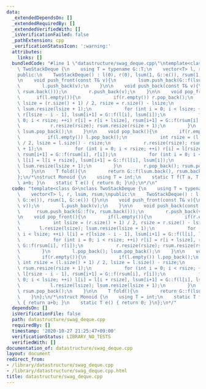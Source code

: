```yaml
---
data:
  _extendedDependsOn: []
  _extendedRequiredBy: []
  _extendedVerifiedWith: []
  _isVerificationFailed: false
  _pathExtension: cpp
  _verificationStatusIcon: ':warning:'
  attributes:
    links: []
  bundledCode: "#line 1 \"datastructure/swag_deque.cpp\"\ntemplate<class G>\nclass\
    \ TwoStackDeque {\n    using T = typename G::T;\n    vector<T> l, r, lsum, rsum;\n\
    public:\n    TwoStackDeque() : l(0), r(0), lsum(1, G::e()), rsum(1, G::e()) {}\n\
    \n    void push_front(const T& v){\n        lsum.push_back(G::f(lsum.back(), v));\n\
    \        l.push_back(v);\n    }\n\n    void push_back(const T& v){\n        rsum.push_back(G::f(v,\
    \ rsum.back()));\n        r.push_back(v);\n    }\n\n    void pop_front(){\n  \
    \      if(l.empty()){\n            if(r.empty()) r.pop_back();\n            int\
    \ lsize = (r.size() + 1) / 2, rsize = r.size() - lsize;\n            l.resize(lsize);\
    \ lsum.resize(lsize + 1);\n            for (int i = 0; i < lsize; ++i) l[i] =\
    \ r[lsize - i - 1], lsum[i+1] = G::f(l[i], lsum[i]);\n            for (int i =\
    \ 0; i < rsize; ++i) r[i] = r[i + lsize], rsum[i+1] = G::f(rsum[i], r[i]);\n \
    \           r.resize(rsize); rsum.resize(rsize + 1);\n        }\n        l.pop_back();\
    \ lsum.pop_back();\n    }\n\n    void pop_back(){\n        if(r.empty()){\n  \
    \          if(l.empty()) l.pop_back();\n            int rsize = (l.size() + 1)\
    \ / 2, lsize = l.size() - rsize;\n            r.resize(rsize); rsum.resize(rsize\
    \ + 1);\n            for (int i = 0; i < rsize; ++i) r[i] = l[rsize - i - 1],\
    \ rsum[i+1] = G::f(rsum[i], r[i]);\n            for (int i = 0; i < lsize; ++i)\
    \ l[i] = l[i + rsize], lsum[i+1] = G::f(l[i], lsum[i]);\n            l.resize(lsize);\
    \ lsum.resize(lsize + 1);\n        }\n        r.pop_back(); rsum.pop_back();\n\
    \    }\n\n    T fold(){\n        return G::f(lsum.back(), rsum.back());\n    }\n\
    };\n/*\nstruct Monoid {\n    using T = int;\n    static T f(T a, T b) { return\
    \ a+b; }\n    static T e() { return 0; }\n};\n*/\n"
  code: "template<class G>\nclass TwoStackDeque {\n    using T = typename G::T;\n\
    \    vector<T> l, r, lsum, rsum;\npublic:\n    TwoStackDeque() : l(0), r(0), lsum(1,\
    \ G::e()), rsum(1, G::e()) {}\n\n    void push_front(const T& v){\n        lsum.push_back(G::f(lsum.back(),\
    \ v));\n        l.push_back(v);\n    }\n\n    void push_back(const T& v){\n  \
    \      rsum.push_back(G::f(v, rsum.back()));\n        r.push_back(v);\n    }\n\
    \n    void pop_front(){\n        if(l.empty()){\n            if(r.empty()) r.pop_back();\n\
    \            int lsize = (r.size() + 1) / 2, rsize = r.size() - lsize;\n     \
    \       l.resize(lsize); lsum.resize(lsize + 1);\n            for (int i = 0;\
    \ i < lsize; ++i) l[i] = r[lsize - i - 1], lsum[i+1] = G::f(l[i], lsum[i]);\n\
    \            for (int i = 0; i < rsize; ++i) r[i] = r[i + lsize], rsum[i+1] =\
    \ G::f(rsum[i], r[i]);\n            r.resize(rsize); rsum.resize(rsize + 1);\n\
    \        }\n        l.pop_back(); lsum.pop_back();\n    }\n\n    void pop_back(){\n\
    \        if(r.empty()){\n            if(l.empty()) l.pop_back();\n           \
    \ int rsize = (l.size() + 1) / 2, lsize = l.size() - rsize;\n            r.resize(rsize);\
    \ rsum.resize(rsize + 1);\n            for (int i = 0; i < rsize; ++i) r[i] =\
    \ l[rsize - i - 1], rsum[i+1] = G::f(rsum[i], r[i]);\n            for (int i =\
    \ 0; i < lsize; ++i) l[i] = l[i + rsize], lsum[i+1] = G::f(l[i], lsum[i]);\n \
    \           l.resize(lsize); lsum.resize(lsize + 1);\n        }\n        r.pop_back();\
    \ rsum.pop_back();\n    }\n\n    T fold(){\n        return G::f(lsum.back(), rsum.back());\n\
    \    }\n};\n/*\nstruct Monoid {\n    using T = int;\n    static T f(T a, T b)\
    \ { return a+b; }\n    static T e() { return 0; }\n};\n*/"
  dependsOn: []
  isVerificationFile: false
  path: datastructure/swag_deque.cpp
  requiredBy: []
  timestamp: '2020-10-27 21:25:47+09:00'
  verificationStatus: LIBRARY_NO_TESTS
  verifiedWith: []
documentation_of: datastructure/swag_deque.cpp
layout: document
redirect_from:
- /library/datastructure/swag_deque.cpp
- /library/datastructure/swag_deque.cpp.html
title: datastructure/swag_deque.cpp
---
```

